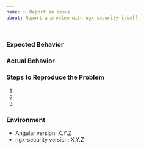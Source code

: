 ```yaml
---
name: 💥 Report an issue
about: Report a problem with ngx-security itself.

---
```


### Expected Behavior
<!-- Describe what the desired behavior would be. -->


### Actual Behavior
<!-- Describe how the issue manifests. -->


### Steps to Reproduce the Problem
<!--
For bug reports please provide if possible a *MINIMAL DEMO* of the problem via
https://stackblitz.com or similar (you can use this template as a starting point: https://stackblitz.com/edit/angular-ngx-security-template).
-->
  1. 
  1. 
  1. 


### Environment
 * Angular version: X.Y.Z
 * ngx-security version: X.Y.Z
